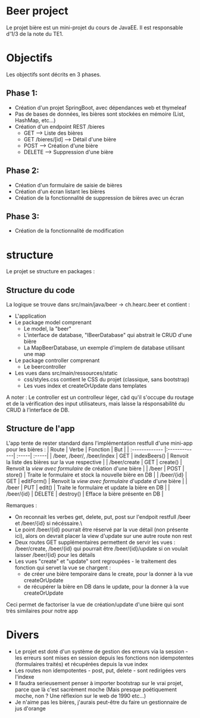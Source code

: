 # Beer project
Le projet bière est un mini-projet du cours de JavaEE. Il est responsable d'1/3 de la note du TE1.

# Objectifs
Les objectifs sont décrits en 3 phases.

## Phase 1:
* Création d'un projet SpringBoot, avec dépendances web et thymeleaf
* Pas de bases de données, les bières sont stockées en mémoire (List, HashMap, etc...)
* Création d'un endpoint REST /bieres
    * GET --> Liste des bières
    * GET /bieres/[id] --> Détail d'une bière
    * POST --> Création d'une bière
    * DELETE --> Suppression d'une bière

## Phase 2:

* Création d'un formulaire de saisie de bières
* Création d'un écran listant les bières
* Création de la fonctionnalité de suppression de bières avec un écran

## Phase 3:
* Création de la fonctionnalité de modification

# structure
Le projet se structure en packages :

## Structure du code
La logique se trouve dans src/main/java/beer -> ch.hearc.beer et contient :
* L'application
* Le package model comprenant
	* Le model, la "beer"
	* L'interface de database, "IBeerDatabase" qui abstrait le CRUD d'une bière
	* La MapBeerDatabase, un exemple d'implem de database utilisant une map
* Le package controller comprenant
	* Le beercontroller
* Les vues dans src/main/ressources/static
	* css/styles.css contient le CSS du projet (classique, sans bootstrap)
	* Les vues index et createOrUpdate dans templates

A noter : Le controller est un controlleur léger, càd qu'il s'occupe du routage et de la vérification des input utilisateurs, mais laisse la résponsabilité du CRUD à l'interface de DB.

## Structure de l'app
L'app tente de rester standard dans l'implémentation restfull d'une mini-app pour les bières :
| Route        | Verbe           | Fonction  | But |
| :------------- |:-------------| :-----| :-----|
| /beer, /beer/, /beer/index      | GET | indexBeers() | Renvoit la liste des bières sur la vue respective |
| /beer/create      | GET      |   create() | Renvoit la *view avec formulaire* de création d'une bière |
| /beer      | POST      |   store() | Traite le formulaire et stock la nouvelle bière en DB |
| /beer/{id}      | GET      |   editForm() | Renvoit la *view avec formulaire* d'update d'une bière |
| /beer      | PUT      |   edit() | Traite le formulaire et update la bière en DB |
| /beer/{id}      | DELETE      |   destroy() | Efface la bière présente en DB |

Remarques :
* On reconnait les verbes get, delete, put, post sur l'endpoit restfull /beer et /beer/{id} si nécéssaire.\
* Le point /beer/{id} pourrait être réservé par la vue détail (non présente ici), alors on devrait placer la view d'update sur une autre route non rest
* Deux routes GET supplémentaires permettent de servir les  vues : /beer/create, /beer/{id} qui pourrait être /beer/{id}/update si on voulait laisser /beer/{id} pour les détails
* Les vues "create" et "update" sont regroupées - le traitement des fonction qui servet la vue se chargent :
	* de créer une bière temporaire dans le create, pour la donner à la vue createOrUpdate
	* de récupérer la bière en DB dans le update, pour la donner à la vue createOrUpdate

Ceci permet de factoriser la vue de création/update d'une bière qui sont très similaires pour notre app

# Divers
* Le projet est doté d'un système de gestion des erreurs via la session - les erreurs sont mises en session depuis les fonctions non idempotentes (formulaires traités) et récupérées depuis la vue index
* Les routes non idempotentes - post, put, delete - sont redirigées vers l'indexe
* Il faudra serieusement penser à importer bootstrap sur le vrai projet, parce que là c'est sacrèment moche (Mais presque poétiquement moche, non ? Une réflexion sur le web de 1990 etc...)
* Je n'aime pas les bières, j'aurais peut-être du faire un gestionnaire de jus d'orange
